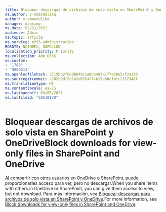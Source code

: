 ```yaml
---
title: Bloquear descargas de archivos de solo vista en SharePoint y OneDrive
ms.author: v-smandalika
author: v-smandalika
manager: dansimp
ms.date: 02/21/2021
audience: Admin
ms.topic: article
ms.service: o365-administration
ROBOTS: NOINDEX, NOFOLLOW
localization_priority: Priority
ms.collection: Adm_O365
ms.custom:
- "1788"
- "9000213"
ms.openlocfilehash: 3715bb2f8ed8649c1a8cb493a177a28e5cf2a196
ms.sourcegitcommit: c202c0df2d141e63f4f7eb13a56efbfc2f57348f
ms.translationtype: HT
ms.contentlocale: es-ES
ms.lasthandoff: 03/05/2021
ms.locfileid: "50510178"
---
```

# <a name="block-downloads-for-view-only-files-in-sharepoint-and-onedrive"></a><span data-ttu-id="c7e35-102">Bloquear descargas de archivos de solo vista en SharePoint y OneDrive</span><span class="sxs-lookup"><span data-stu-id="c7e35-102">Block downloads for view-only files in SharePoint and OneDrive</span></span>

<span data-ttu-id="c7e35-103">Al compartir con otros usuarios en OneDrive o SharePoint, puede proporcionarles acceso para ver, pero no descargar.</span><span class="sxs-lookup"><span data-stu-id="c7e35-103">When you share items with others in OneDrive or SharePoint, you can give them access to view, but not download.</span></span> <span data-ttu-id="c7e35-104">Para más información, vea [Bloquear descargas para archivos de solo vista en SharePoint y OneDrive](https://support.microsoft.com/office/block-downloads-for-view-only-files-in-sharepoint-and-onedrive-6051184b-62ac-4149-b874-13dcd40ef91e).</span><span class="sxs-lookup"><span data-stu-id="c7e35-104">For more information, see [Block downloads for view-only files in SharePoint and OneDrive](https://support.microsoft.com/office/block-downloads-for-view-only-files-in-sharepoint-and-onedrive-6051184b-62ac-4149-b874-13dcd40ef91e).</span></span>